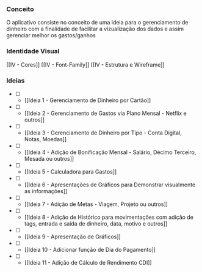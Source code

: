 ### Conceito
O aplicativo consiste no conceito de uma ideia para o gerenciamento de dinheiro com a finalidade de facilitar a vizualização dos dados e assim gerenciar melhor os gastos/ganhos

### Identidade Visual
[[IV - Cores]]
[[IV - Font-Family]]
[[IV - Estrutura e Wireframe]]

### Ideias
- [ ] - [[Ideia 1 - Gerenciamento de Dinheiro por Cartão]]
- [ ] - [[Ideia 2 - Gerenciamento de Gastos via Plano Mensal - Netflix e outros]]
- [ ] - [[Ideia 3 - Gerenciamento de Dinheiro por Tipo - Conta Digital, Notas, Moedas]]
- [ ] - [[Ideia 4 - Adição de Bonificação Mensal - Salário, Décimo Terceiro, Mesada ou outros]]
- [ ] - [[Ideia 5 - Calculadora para Gastos]]
- [ ] - [[Ideia 6 - Apresentações de Gráficos para Demonstrar visualmente as informações]]
- [ ] - [[Ideia 7 - Adição de Metas - Viagem, Projeto ou outros]]
- [ ] - [[Ideia 8 - Adição de Histórico para movimentações com adição de tags, entrada e saída de dinheiro, data, motivo e outros]]
- [ ] - [[Ideia 9 - Apresentação de Gráficos]]
- [ ] - [[Ideia 10 - Adicionar função de Dia do Pagamento]]
- [ ] - [[Ideia 11 - Adição de Cálculo de Rendimento CDI]]


